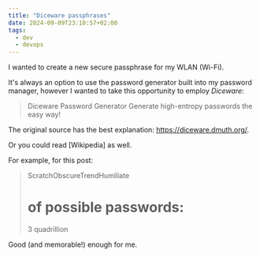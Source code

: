 ```yaml
---
title: "Diceware passphrases"
date: 2024-09-09T23:10:57+02:00
tags:
  - dev
  - devops
---
```


I wanted to create a new secure passphrase for my WLAN (Wi-Fi).

<!--more-->

It's always an option to use the password generator built into my password
manager, however I wanted to take this opportunity to employ _Diceware_:

> Diceware Password Generator
> Generate high-entropy passwords the easy way!

The original source has the best explanation: https://diceware.dmuth.org/.

Or you could read [Wikipedia] as well.

For example, for this post:

> ScratchObscureTrendHumiliate
>
> # of possible passwords:
> 3 quadrillion

Good (and memorable!) enough for me.
